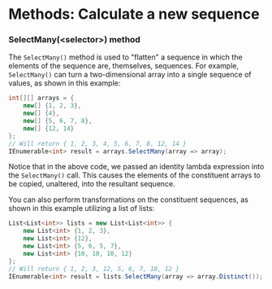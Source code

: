 [//]: # (GENERATED FILE -- DO NOT EDIT)
# Methods: Calculate a new sequence

### SelectMany(&lt;selector&gt;) method
The `SelectMany()` method is used to "flatten" a sequence in which the elements of the sequence are, themselves, sequences. For example, `SelectMany()` can turn a two-dimensional array into a single sequence of values, as shown in this example:

```csharp
int[][] arrays = {
    new[] {1, 2, 3},
    new[] {4},
    new[] {5, 6, 7, 8},
    new[] {12, 14}
};
// Will return { 1, 2, 3, 4, 5, 6, 7, 8, 12, 14 }
IEnumerable<int> result = arrays.SelectMany(array => array);
```

Notice that in the above code, we passed an identity lambda expression into the `SelectMany()` call. This causes the elements of the constituent arrays to be copied, unaltered, into the resultant sequence.

You can also perform transformations on the constituent sequences, as shown in this example utilizing a list of lists:

```csharp
List<List<int>> lists = new List<List<int>> {
    new List<int> {1, 2, 3},
    new List<int> {12},
    new List<int> {5, 6, 5, 7},
    new List<int> {10, 10, 10, 12}
};
// Will return { 1, 2, 3, 12, 5, 6, 7, 10, 12 }
IEnumerable<int> result = lists.SelectMany(array => array.Distinct());
```
